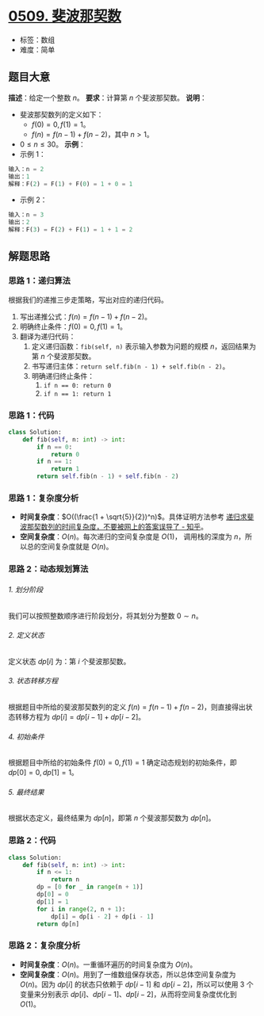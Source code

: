 # [0509. 斐波那契数](https://leetcode.cn/problems/fibonacci-number/)
- 标签：数组
- 难度：简单
## 题目大意
**描述**：给定一个整数 $n$。
**要求**：计算第 $n$ 个斐波那契数。
**说明**：
- 斐波那契数列的定义如下：
  - $f(0) = 0, f(1) = 1$。
  - $f(n) = f(n - 1) + f(n - 2)$，其中 $n > 1$。
- $0 \le n \le 30$。
**示例**：
- 示例 1：
```python
输入：n = 2
输出：1
解释：F(2) = F(1) + F(0) = 1 + 0 = 1
```
- 示例 2：
```python
输入：n = 3
输出：2
解释：F(3) = F(2) + F(1) = 1 + 1 = 2
```
## 解题思路
### 思路 1：递归算法
根据我们的递推三步走策略，写出对应的递归代码。
1. 写出递推公式：$f(n) = f(n - 1) + f(n - 2)$。
2. 明确终止条件：$f(0) = 0, f(1) = 1$。
3. 翻译为递归代码：
   1. 定义递归函数：`fib(self, n)` 表示输入参数为问题的规模 $n$，返回结果为第 $n$ 个斐波那契数。
   2. 书写递归主体：`return self.fib(n - 1) + self.fib(n - 2)`。
   3. 明确递归终止条件：
      1. `if n == 0: return 0`
      2. `if n == 1: return 1`
### 思路 1：代码
```python
class Solution:
    def fib(self, n: int) -> int:
        if n == 0:
            return 0
        if n == 1:
            return 1
        return self.fib(n - 1) + self.fib(n - 2)
```
### 思路 1：复杂度分析
- **时间复杂度**：$O((\frac{1 + \sqrt{5}}{2})^n)$。具体证明方法参考 [递归求斐波那契数列的时间复杂度，不要被网上的答案误导了 - 知乎](https://zhuanlan.zhihu.com/p/256344121)。
- **空间复杂度**：$O(n)$。每次递归的空间复杂度是 $O(1)$， 调用栈的深度为 $n$，所以总的空间复杂度就是 $O(n)$。
### 思路 2：动态规划算法
###### 1. 划分阶段
我们可以按照整数顺序进行阶段划分，将其划分为整数 $0 \sim n$。
###### 2. 定义状态
定义状态 $dp[i]$ 为：第 $i$ 个斐波那契数。
###### 3. 状态转移方程
根据题目中所给的斐波那契数列的定义 $f(n) = f(n - 1) + f(n - 2)$，则直接得出状态转移方程为 $dp[i] = dp[i - 1] + dp[i - 2]$。
###### 4. 初始条件
根据题目中所给的初始条件 $f(0) = 0, f(1) = 1$ 确定动态规划的初始条件，即 $dp[0] = 0, dp[1] = 1$。
###### 5. 最终结果
根据状态定义，最终结果为 $dp[n]$，即第 $n$ 个斐波那契数为 $dp[n]$。
### 思路 2：代码
```python
class Solution:
    def fib(self, n: int) -> int:
        if n <= 1:
            return n
        dp = [0 for _ in range(n + 1)]
        dp[0] = 0
        dp[1] = 1
        for i in range(2, n + 1):
            dp[i] = dp[i - 2] + dp[i - 1]
        return dp[n]
```
### 思路 2：复杂度分析
- **时间复杂度**：$O(n)$。一重循环遍历的时间复杂度为 $O(n)$。
- **空间复杂度**：$O(n)$。用到了一维数组保存状态，所以总体空间复杂度为 $O(n)$。因为 $dp[i]$ 的状态只依赖于 $dp[i - 1]$ 和 $dp[i - 2]$，所以可以使用 $3$ 个变量来分别表示 $dp[i]$、$dp[i - 1]$、$dp[i - 2]$，从而将空间复杂度优化到 $O(1)$。
